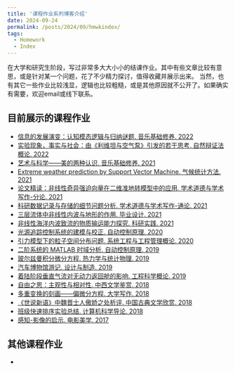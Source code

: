 ```yaml
---
title: '课程作业系列博客介绍'
date: 2024-09-24
permalink: /posts/2024/09/hmwkindex/
tags:
  - Homework
  - Index
---
```


在大学和研究生阶段，写过非常多大大小小的结课作业。其中有些文章比较有意思，或是针对某一个问题，花了不少精力探讨，值得收藏并展示出来。
当然，也有其它一些作业比较浅显，逻辑也比较粗糙，或是其他原因就不公开了。如果确实有需要，欢迎email或线下联系。

## 目前展示的课程作业
* [信息的发展演变：认知模态逻辑与归纳谜题. 音乐基础修养. 2022](/posts/2022/05/logic/)
* [实验现象，事实与社会：由《利维坦与空气泵》引发的若干思考. 自然辩证法概论. 2022](/posts/2022/04/lwt/)
* [艺术与科学——美的两种认识. 音乐基础修养. 2021](/posts/2021/12/music/)
* [Extreme weather prediction by Support Vector Machine. 气候统计方法. 2021](/posts/2021/11/svm/)
* [论文精读：非线性奇异强迫向量在二维准地转模型中的应用. 学术道德与学术写作-分论. 2021](/posts/2021/10/fl/)
* [科研数据记录与存储的细节问题分析. 学术道德与学术写作-通论. 2021](/posts/2021/10/tl/)
* [三层流体中非线性内波与地形的作用. 毕业设计. 2021](/posts/2021/06/thesis/)
* [非线性海洋内波致流的物质输运能力探究. 科研实践. 2021](/posts/2021/01/internalwave/)
* [光源追踪控制系统的建模与校正. 自动控制原理. 2020](/posts/2020/01/light-tracer/)
* [引力模型下的粒子空间分布问题. 系统工程与工程管理概论. 2020](/posts/2020/01/particles/)
* [二阶系统的 MATLAB 时域分析. 自动控制原理. 2019](/posts/2019/10/second-order-sys/)
* [玻尔兹曼积分微分方程. 热力学与统计物理. 2019](/posts/2019/06/boltzmann/)
* [汽车博物馆游记. 设计与制造. 2019](/posts/2019/06/car/)
* [着陆阶段垂直气流对无动力返回舱的影响. 工程科学概论. 2019](/posts/2019/01/introeng/)
* [自由之思：主观性与相对性. 中西文学鉴赏. 2018](/posts/2018/12/freedom/)
* [多重变换的刻画——偏微分方程. 大学写作. 2018](/posts/2018/06/pdeintro/)
* [《世说新语》中魏晋士人傲娇之处析评. 中国古典文学欣赏. 2018](/posts/2018/06/ssxy/)
* [班级快速排序实验总结. 计算机科学导论. 2018](/posts/2018/05/quicksort/)
* [感知-影像的启示. 电影美学. 2017](/posts/2017/12/movie/)

## 其他课程作业
* 
